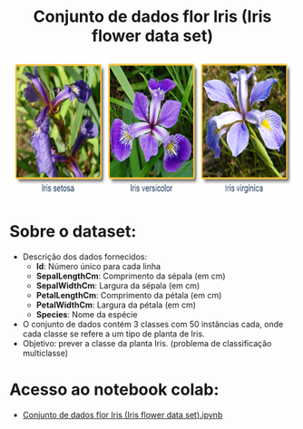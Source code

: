 <div align="center"> 
    <h1>  Conjunto de dados flor Iris (Iris flower data set) </h1>
    <img src="imagens\flor-iris.png" width="600" height="250">
</div>

# Sobre o dataset: 

* Descrição dos dados fornecidos:
  - **Id**: Número único para cada linha
  - **SepalLengthCm**: Comprimento da sépala (em cm)
  - **SepalWidthCm**: Largura da sépala (em cm)
  - **PetalLengthCm**: Comprimento da pétala (em cm)
  - **PetalWidthCm**: Largura da pétala (em cm)
  - **Species**: Nome da espécie
* O conjunto de dados contém 3 classes com 50 instâncias cada, onde cada classe se refere a um tipo de planta de Iris. 
* Objetivo: prever a classe da planta Iris. (problema de classificação multiclasse)

# Acesso ao notebook colab:
* [Conjunto de dados flor Iris (Iris flower data set).ipynb](https://github.com/vilelas/projetos-ciencia-de-dados/blob/main/Conjunto%20de%20dados%20flor%20Iris/notebook%20colab/Conjunto_de_dados_flor_Iris_(Iris_flower_data_set).ipynb)
